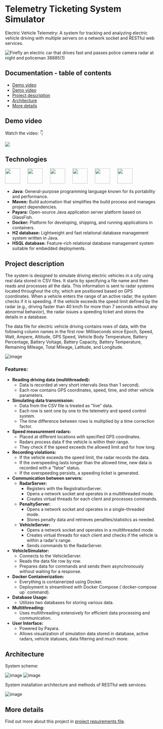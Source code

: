 # Telemetry Ticketing System Simulator

Electric Vehicle Telemetry: A system for tracking and analyzing electric vehicle driving with multiple servers on a network socket and RESTful web services.


![Firefly an electric car that drives fast and passes police camera radar at night and policeman 38885(1)](https://github.com/CroAnna/telemetry-tickets-radar/assets/90924342/1f920326-a10a-4348-80d6-87bbff41f8fe)


## Documentation - table of contents
<ul>  
  <li><a href="#demo">Demo video</a></li>
  <li><a href="#technologies">Demo video</a></li>
  <li><a href="#description">Project description</a></li>
  <li><a href="#architecture">Architecture</a></li>
  <li><a href="#more">More details</a></li>
</ul>

<div id="demo"></div>

## Demo video

<p align="center">

<p>Watch the video: 👇</p>

[<img src="https://img.youtube.com/vi/g9Bbezn2NE8/hqdefault.jpg"/>](https://youtu.be/g9Bbezn2NE8)

</p>






<div id="technologies"></div>

## Technologies

<div class="flex">
<img src="https://github.com/CroAnna/telemetry-tickets-radar/assets/90924342/3fb6d9b3-8fac-42b9-b283-5f54f3915151" height="50" style="margin-right: 20px;">
<img src="https://github.com/CroAnna/telemetry-tickets-radar/assets/90924342/f9f44f3c-3cea-4cef-87ef-30e7502518f5" height="50" style="margin-right: 20px;">
<img src="https://github.com/CroAnna/telemetry-tickets-radar/assets/90924342/f6a837a3-c4bd-478f-a5d5-8bd178351f49" height="50" style="margin-right: 20px;">
<img src="https://github.com/CroAnna/telemetry-tickets-radar/assets/90924342/d341a775-334b-498e-bbc2-806316ec8963" height="50" style="margin-right: 20px;">
<img src="https://github.com/CroAnna/telemetry-tickets-radar/assets/90924342/f9e3077e-c5ef-4cd8-9570-042eb820f5a3" height="50" style="margin-right: 20px;">
<img src="https://github.com/CroAnna/telemetry-tickets-radar/assets/90924342/6be1116d-5366-450d-bfe6-677dd2840d71" height="50">
</div>

<ul>
    <li><strong>Java:</strong> General-purpose programming language known for its portability and performance.</li>   
    <li><strong>Maven:</strong> Build automation that simplifies the build process and manages project dependencies.</li>
    <li><strong>Payara:</strong> Open-source Java application server platform based on GlassFish.</li>
    <li><strong>Docker:</strong> Platform for developing, shipping, and running applications in containers.</li>
    <li><strong>H2 database:</strong> Lightweight and fast relational database management system written in Java.</li>
    <li><strong>HSQL database:</strong> Feature-rich relational database management system suitable for embedded deployments.</li>
</ul>

<div id="description"></div>

## Project description
The system is designed to simulate driving electric vehicles in a city using real data stored in CSV files. It starts by specifying a file name and then reads and processes all the data. 
This information is sent to radar systems located throughout the city, which are positioned based on GPS coordinates. When a vehicle enters the range of an active radar, the system checks if it is speeding. 
If the vehicle exceeds the speed limit defined by the radar (e.g., driving faster than 40 km/h for more than 7 seconds without any abnormal behavior), the radar issues a speeding ticket and stores the details in a database.

The data file for electric vehicle driving contains rows of data, with the following column names in the first row: 
Milliseconds since Epoch, Speed, Watt, Ampere, Altitude, GPS Speed, Vehicle Body Temperature, Battery Percentage, Battery Voltage, Battery Capacity, Battery Temperature, Remaining Mileage, Total Mileage, Latitude, and Longitude.

![image](https://github.com/CroAnna/telemetry-tickets-radar/assets/90924342/2953557a-5820-426c-a6cc-c6e51f293ad6)



### Features:
<ul>
  <li>
    <strong>Reading driving data (multithreaded):</strong>
    <ul>
      <li>Data is recorded at very short intervals (less than 1 second).</li>
      <li>Each row contains GPS coordinates, speed, time, and other vehicle parameters.</li>
    </ul>
  </li>
  <li>
    <strong>Simulating data transmission:</strong>
    <ul>
      <li>Data from the CSV file is treated as "live" data.</li>
      <li>Each row is sent one by one to the telemetry and speed control system.</li>
      <li>The time difference between rows is multiplied by a time correction factor.</li>
    </ul>
  </li>
  <li>
    <strong>Speed measurement radars:</strong>
    <ul>
      <li>Placed at different locations with specified GPS coordinates.</li>
      <li>Radars process data if the vehicle is within their range.</li>
      <li>They check if the speed exceeds the allowed limit and for how long.</li>
    </ul>
  </li>
  <li>
    <strong>Recording violations:</strong>
    <ul>
      <li>If the vehicle exceeds the speed limit, the radar records the data.</li>
      <li>If the overspeeding lasts longer than the allowed time, new data is recorded with a "false" status.</li>
      <li>If the overspeeding persists, a speeding ticket is generated.</li>
    </ul>
  </li>
  <li>
    <strong>Communication between servers:</strong>
    <ul>
      <li><strong>RadarServer:</strong>
        <ul>
          <li>Registers with the RegistrationServer.</li>
          <li>Opens a network socket and operates in a multithreaded mode.</li>
          <li>Creates virtual threads for each client and processes commands.</li>
        </ul>
      </li>
      <li><strong>PenaltyServer:</strong>
        <ul>
          <li>Opens a network socket and operates in a single-threaded mode.</li>
          <li>Stores penalty data and retrieves penalties/statistics as needed.</li>
        </ul>
      </li>
      <li><strong>VehicleServer:</strong>
        <ul>
          <li>Opens a network socket and operates in a multithreaded mode.</li>
          <li>Creates virtual threads for each client and checks if the vehicle is within a radar's range.</li>
          <li>Sends commands to the RadarServer.</li>
        </ul>
      </li>
    </ul>
  </li>
  <li>
    <strong>VehicleSimulator:</strong>
    <ul>
      <li>Connects to the VehicleServer.</li>
      <li>Reads the data file row by row.</li>
      <li>Prepares data for commands and sends them asynchronously without waiting for a response.</li>
    </ul>
  </li>
  <li>
    <strong>Docker Containerization:</strong>
    <ul>
      <li>Everything is containerized using Docker.</li>
      <li>Deployment is streamlined with Docker Compose (`docker-compose up` command).</li>
    </ul>
  </li>
  <li>
    <strong>Database Usage:</strong>
    <ul>
      <li>Utilizes two databases for storing various data.</li>
    </ul>
  </li>
  <li>
    <strong>Multithreading:</strong>
    <ul>
      <li>Uses multithreading extensively for efficient data processing and communication.</li>
    </ul>
  </li>
  <li>
    <strong>User Interface:</strong>
    <ul>
      <li>Powered by Payara.</li>
      <li>Allows visualization of simulation data stored in database, active radars, vehicle statuses, data filtering and much more.</li>
    </ul>
  </li>
</ul>


<div id="architecture"></div>

## Architecture

System scheme:

![image](https://github.com/CroAnna/telemetry-tickets-radar/assets/90924342/75840191-7547-4873-90bc-a82a61490e60)
![image](https://github.com/CroAnna/telemetry-tickets-radar/assets/90924342/ce102bbe-ae19-4a1e-8617-4cc1952ab2e2)

System installation architecture and methods of RESTful web services:

![image](https://github.com/CroAnna/telemetry-tickets-radar/assets/90924342/45db8b75-7f15-45c7-9e20-e774580c2a1a)


<div id="more"></div>

## More details

Find out more about this project in <a href="https://github.com/CroAnna/telemetry-tickets-radar/blob/main/project-description.pdf">project requirements file</a>.



